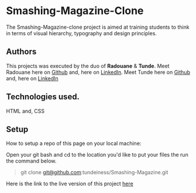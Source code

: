# Smashing-Magazine-Clone

The Smashing-Magazine-clone project is aimed at training students to think in terms of visual hierarchy, typography and design principles.

## Authors
This projects was executed by the duo of **Radouane** & **Tunde**.
Meet Radouane here on [Github](https://github.com/Redvanisation) and, here on  [LinkedIn](https://www.linkedin.com/in/redvan/).
Meet Tunde here on  [Github](https://github.com/tundeiness/) and,  here on [LinkedIn](https://www.linkedin.com/in/tunde-oretade/)

## Technologies used.
HTML and, CSS


## Setup
How to setup a repo of this page on your local machine:

Open your git bash and cd to the location you'd like to put your files the run the command below.

>git clone git@github.com:tundeiness/Smashing-Magazine.git


Here is the link to the live version of this project
[here](https://rawcdn.githack.com/tundeiness/Smashing-Magazine/5950a12a6e4e47e399492e2b9393b4c03f64c886/index.html )


